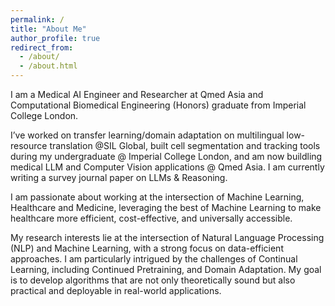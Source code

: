```yaml
---
permalink: /
title: "About Me"
author_profile: true
redirect_from: 
  - /about/
  - /about.html
---
```


I am a Medical AI Engineer and Researcher at Qmed Asia and Computational Biomedical Engineering (Honors) graduate from Imperial College London. 

I’ve worked on transfer learning/domain adaptation on multilingual low-resource translation @SIL Global, built cell segmentation and tracking tools during my undergraduate @ Imperial College London, and am now buildling medical LLM and Computer Vision applications @ Qmed Asia. I am currently writing a survey journal paper on LLMs & Reasoning. 

I am passionate about working at the intersection of Machine Learning, Healthcare and Medicine, leveraging the best of Machine Learning to make healthcare more efficient, cost-effective, and universally accessible.

My research interests lie at the intersection of Natural Language Processing (NLP) and Machine Learning, with a strong focus on data-efficient approaches. I am particularly intrigued by the challenges of Continual Learning, including Continued Pretraining, and Domain Adaptation. My goal is to develop algorithms that are not only theoretically sound but also practical and deployable in real-world applications.



